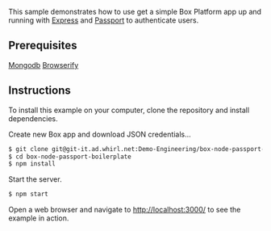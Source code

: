 This sample demonstrates how to use get a simple Box Platform app up and running with [Express](http://expressjs.com/)
and [Passport](http://passportjs.org/) to authenticate users.

## Prerequisites
[Mongodb](https://treehouse.github.io/installation-guides/mac/mongo-mac.html) [Browserify](http://browserify.org/)

## Instructions

To install this example on your computer, clone the repository and install
dependencies.

Create new Box app and download JSON credentials...



```bash
$ git clone git@git-it.ad.whirl.net:Demo-Engineering/box-node-passport-boilerplate.git
$ cd box-node-passport-boilerplate
$ npm install
```

Start the server.

```bash
$ npm start
```

Open a web browser and navigate to [http://localhost:3000/](http://127.0.0.1:3000/)
to see the example in action.
